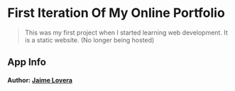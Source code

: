# First Iteration Of My Online Portfolio

> This was my first project when I started learning web development. It is a static website. (No longer being hosted)

## App Info

#### Author: [Jaime Lovera](https://github.com/jaimelovera)
